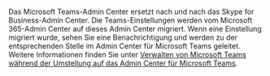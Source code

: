 Das Microsoft Teams-Admin Center ersetzt nach und nach das Skype for Business-Admin Center. Die Teams-Einstellungen werden vom Microsoft 365-Admin Center auf dieses Admin Center migriert. Wenn eine Einstellung migriert wurde, sehen Sie eine Benachrichtigung und werden zu der entsprechenden Stelle im Admin Center für Microsoft Teams geleitet. Weitere Informationen finden Sie unter [Verwalten von Microsoft Teams während der Umstellung auf das Admin Center für Microsoft Teams](../manage-teams-skypeforbusiness-admin-center.md).
